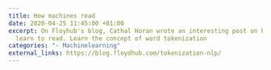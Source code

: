 ```yaml
---
title: How machines read
date: 2020-04-25 11:45:00 +01:00
excerpt: On Floyhub's blog, Cathal Horan wrote an interesting post on how machines
  learn to read. Learn the concept of word tokenization
categories: "- Machinelearning"
external_links: https://blog.floydhub.com/tokenization-nlp/
---
```


